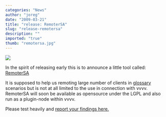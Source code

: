 ```yaml
---
categories: "News"
author: "joreg"
date: "2009-03-21"
title: "release: RemoterSA"
slug: "release-remotersa"
description: ""
imported: "true"
thumb: "remotersa.jpg"
---
```



![](remotersa.jpg)

In the spirit of releasing early this is to announce a little tool called: [RemoterSA](https://betadocs.vvvv.org/using-vvvv/boygrouping/remotersa.html)

It is supposed to help us remoting large number of clients in [glossary](glossary) scenarios but is not at all limited to the use in connection with vvvv. RemoterSA will soon be available as opensource under the LGPL and also run as a plugin-node within vvvv.

Please test heavily and [report your findings here.](http://legacy.vvvv.org/tiki-view_forum_thread.php?comments_parentId=25584&topics_threshold=0&topics_offset=1&topics_sort_mode=commentDate_desc&topics_find=&forumId=22)